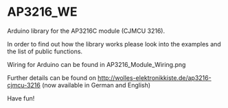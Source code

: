 # AP3216_WE
Arduino library for the AP3216C module (CJMCU 3216). 

In order to find out how the library works please look into the examples and the list of public functions.

Wiring for Arduino can be found in AP3216_Module_Wiring.png

Further details can be found on http://wolles-elektronikkiste.de/ap3216-cjmcu-3216 (now available in German and English)

Have fun!
